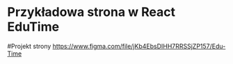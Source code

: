 # Przykładowa strona w React EduTime
#Projekt strony 
https://www.figma.com/file/jKb4EbsDIHH7RRSSjZP157/Edu-Time


